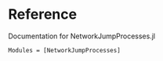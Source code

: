 # Reference

Documentation for NetworkJumpProcesses.jl

```@autodocs
Modules = [NetworkJumpProcesses]
```
